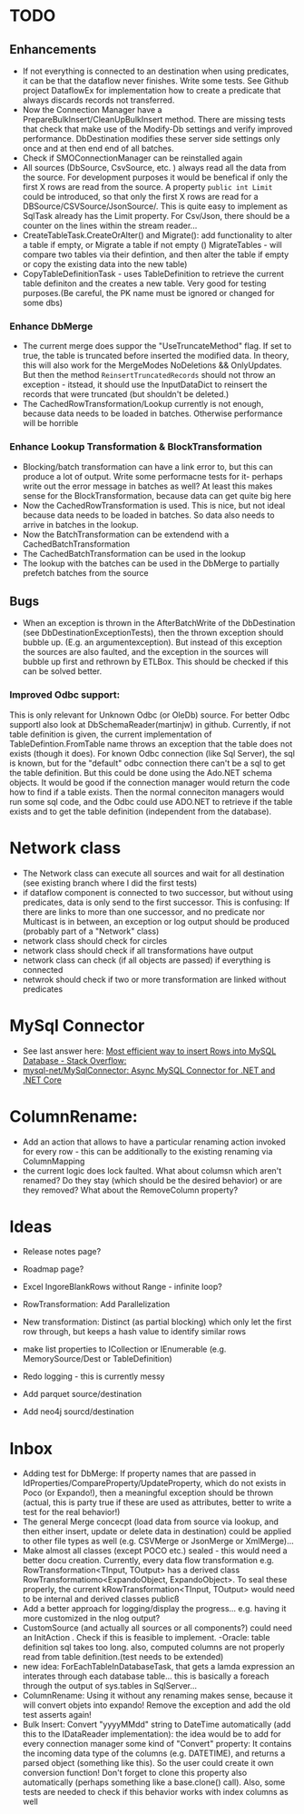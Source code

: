 # TODO

## Enhancements
- If not everything is connected to an destination when using predicates, it can be that the dataflow never finishes. Write some tests. See Github project DataflowEx for implementation how to create a predicate that always discards records not transferred.
- Now the Connection Manager have a PrepareBulkInsert/CleanUpBulkInsert method. There are missing tests that check that make use of the Modify-Db settings and verify improved performance. DbDestination modifies these server side settings only once and at then end end of all batches.
- Check if SMOConnectionManager can be reinstalled again
- All sources (DbSource, CsvSource, etc. )  always read all the data from the source. For development purposes it would be benefical if only the first X rows are read from the source. A property `public int Limit` could be introduced, so that only the first X rows are read for a DBSource/CSVSource/JsonSource/. This is quite easy to implement as SqlTask already has the Limit property. For Csv/Json, there should be a counter on the lines within the stream reader...
- CreateTableTask.CreateOrAlter() and Migrate(): add functionality to alter a table if empty, or Migrate a table if not empty
 () MigrateTables - will compare two tables via their defintion, and then alter the table if empty or copy the existing data into the new table)
- CopyTableDefinitionTask - uses TableDefinition to retrieve the current table definiton and the creates a new table. 
Very good for testing purposes.(Be careful, the PK name must be ignored or changed for some dbs)


### Enhance DbMerge 
- The current merge does suppor the "UseTruncateMethod" flag. If set to true, the table is truncated before inserted the modified data.
In theory, this will also work for the MergeModes NoDeletions && OnlyUpdates. But then the method `ReinsertTruncatedRecords` should not 
throw an exception - itstead, it should use the InputDataDict to reinsert the records that were truncated (but shouldn't be deleted.)
- The CachedRowTransformation/Lookup currently is not enough, because data needs to be loaded in batches. Otherwise performance will be horrible


### Enhance Lookup Transformation & BlockTransformation
- Blocking/batch transformation can have a link error to, but this can produce a lot of output. Write some performacne tests for it- perhaps write out the error message in batches as well? At least this makes sense for the BlockTransformation, because data can get quite big here
- Now the CachedRowTransformation is used. This is nice, but not ideal because data needs to be loaded in batches. So data also needs to arrive in batches in the lookup. 
- Now the BatchTransformation can be extendend with a CachedBatchTransformation
- The CachedBatchTransformation can be used in the lookup
- The lookup with the batches can be used in the DbMerge to partially prefetch batches from the source


## Bugs

- When an exception is thrown in the AfterBatchWrite of the DbDestination (see DbDestinationExceptionTests), then the thrown exception should bubble up. (E.g. an argumentexception). But instead of this exception the sources are also faulted, and the exception in the sources will bubble up first and rethrown by ETLBox. This should be checked if this can be solved better. 

### Improved Odbc support:

This is only relevant for Unknown Odbc (or OleDb) source. For better Odbc supportl also  look at DbSchemaReader(martinjw) in github.
Currently, if not table definition is given, the current implementation of TableDefintion.FromTable name throws an exception that the table does not exists (though it does). 
For known Odbc connection (like Sql Server), the sql is known, but for the "default" odbc connection there can't be a sql to get the table definition. But this could be done using the Ado.NET schema objects. 
It would be good if the connection manager would return the code how to find if a table exists. Then the normal conneciton managers would run some sql code, and the Odbc could use ADO.NET to retrieve if the table exists and to get the table definition (independent from the database).

# Network class
- The Network class can execute all sources and wait for all destination (see existing branch where I did the first tests)
- if dataflow component is connected to two successor, but without using predicates, data is only send to the first successor. This is confusing: If there are links to more than one successor, and no predicate nor Multicast is in between, an exception or log output should be produced (probably part of a "Network" class)
- network class should check for circles
- network class should check if all transformations have output
- network class can check (if all objects are passed) if everything is connected
- netwrok should check if two or more transformation are linked without predicates

# MySql Connector
- See last answer here: [Most efficient way to insert Rows into MySQL Database - Stack Overflow:](https://stackoverflow.com/questions/25323560/most-efficient-way-to-insert-rows-into-mysql-database)
- [mysql-net/MySqlConnector: Async MySQL Connector for .NET and .NET Core](https://github.com/mysql-net/MySqlConnector)

# ColumnRename: 
- Add an action that allows to have a particular renaming action invoked for every row - this can be additionally to the existing renaming via ColumnMapping
- the current logic does lock faulted. What about columsn which aren't renamed? Do they stay (which should be the desired behavior) or are they removed? What about the RemoveColumn property? 

# Ideas

- Release notes page?
- Roadmap page? 
- Excel IngoreBlankRows without Range - infinite loop?
- RowTransformation: Add Parallelization
- New transformation: Distinct (as partial blocking) which only let the first row through, but keeps a hash value to identify similar rows

- make list properties to ICollection or IEnumerable (e.g. MemorySource/Dest or TableDefinition)
- Redo logging - this is currently messy
- Add parquet source/destination
- Add neo4j sourcd/destination

# Inbox
- Adding test for DbMerge: If property names that are passed in IdProperties/CompareProperty/UpdateProperty, which do not exists in Poco (or Expando!), then a meaningful exception should be thrown (actual, this is party true if these are used as attributes, better to write a test for the real behavior!)
- The general Merge concecpt (load data from source via lookup, and then either insert, update or delete data in destination) could be applied to other file types as well (e.g. CSVMerge or JsonMerge or XmlMerge)...
- Make almost all classes (except POCO etc.) sealed - this would need a better docu creation. Currently, every data flow transformation e.g. RowTransformation<TInput, TOutput> has a derived class RowTransformatiomo<ExpandoObject, ExpandoObject>. To seal these properly, the current kRowTransformation<TInput, TOutput> would need to be internal and derived classes publicß
- Add a better approach for logging/display the progress... e.g. having it more customized in the nlog output?
- CustomSource (and actually all sources or all components?) could need an InitAction . Check if this is feasible to implement.
-Oracle: table definition sql takes too long. also, computed columns are not properly read from table definition.(test needs to be extended)
- new idea: ForEachTableInDatabaseTask, that gets a lamda expression an interates through each database table... this is basically a foreach through the output of sys.tables in SqlServer... 
- ColumnRename: Using it without any renaming makes sense, because it will convert objets into expando! Remove the exception and add the old test asserts again!
- Bulk Insert: Convert "yyyyMMdd" string to DateTime automatically (add this to the IDataReader implementation): the idea would be to add for every connection manager some kind of "Convert" property: It contains the incoming data type of the columns (e.g. DATETIME), and returns a parsed object (something like this). So the user could create it own conversion function! Don't forget to clone this property also automatically (perhaps something like a base.clone() call). Also, some tests are needed to check if this behavior works with index columns as well